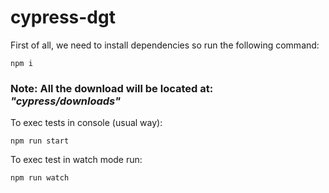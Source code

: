 # cypress-dgt

First of all, we need to install dependencies so run the following command:

```
npm i
```

### Note: All the download will be located at: **_"cypress/downloads"_**

To exec tests in console (usual way):

```
npm run start
```

To exec test in watch mode run:

```
npm run watch
```
